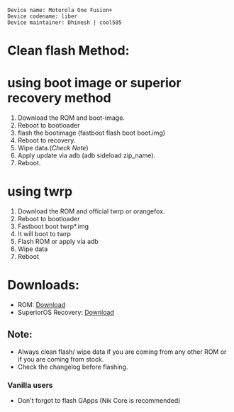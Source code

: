 ```
Device name: Motorola One Fusion+
Device codename: liber
Device maintainer: Dhinesh | cool585
```

# Clean flash Method:

# using boot image or superior recovery method
1. Download the ROM and boot-image.
2. Reboot to bootloader 
3. flash the bootimage (fastboot flash boot boot.img)
4. Reboot to recovery.
5. Wipe data.(*Check Note*)
6. Apply update via adb (adb sideload zip_name).
7. Reboot.

# using twrp

1. Download the ROM and official twrp or orangefox.
2. Reboot to bootloader
3. Fastboot boot twrp*.img
4. It will boot to twrp
5. Flash ROM or apply via adb
6. Wipe data
7. Reboot
# Downloads:

* ROM: [Download](https://sourceforge.net/projects/superioros/files/liber)
* SuperiorOS Recovery: [Download](https://sourceforge.net/projects/superioros/files/liber/recovery)

## Note:

* Always clean flash/ wipe data if you are coming from any other ROM or if you are coming from stock.
* Check the changelog before flashing.

### Vanilla users
* Don't forgot to flash GApps (Nik Core is recommended)
